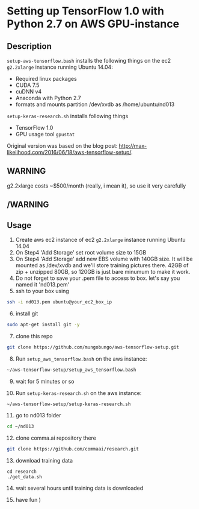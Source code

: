 # Setting up TensorFlow 1.0 with Python 2.7 on AWS GPU-instance

## Description

`setup-aws-tensorflow.bash` installs the following things on the ec2 `g2.2xlarge` instance running Ubuntu 14.04:

- Required linux packages
- CUDA 7.5
- cuDNN v4
- Anaconda with Python 2.7
- formats and mounts partition /dev/xvdb as /home/ubuntu/nd013 


`setup-keras-research.sh` installs following things
- TensorFlow 1.0
- GPU usage tool `gpustat`


Original version was based on the blog post: <http://max-likelihood.com/2016/06/18/aws-tensorflow-setup/>.



## WARNING 

g2.2xlarge costs ~$500/month (really, i mean it), so use it very carefully

## /WARNING


## Usage

1. Create aws ec2 instance of ec2 `g2.2xlarge` instance running Ubuntu 14.04
2. On Step4 'Add Storage' set root volume size to 15GB
3. On Step4 'Add Storage' add new  EBS volume with 140GB size. It will be mounted as /dev/xvdb and we'll store training pictures there. 42GB of zip + unzipped 80GB, so 120GB is just bare minumum to make it work.
4. Do not forget to save your .pem file to access to box. let's say you named it 'nd013.pem'
5. ssh to your box using

```bash
ssh -i nd013.pem ubuntu@your_ec2_box_ip 
``` 


6. install git

```bash
sudo apt-get install git -y
```

7. clone this repo
```bash
git clone https://github.com/mungobungo/aws-tensorflow-setup.git
```

8. Run `setup_aws_tensorflow.bash` on the aws instance:

```bash
~/aws-tensorflow-setup/setup_aws_tensorflow.bash
```

9. wait for 5 minutes or so

10. Run `setup-keras-research.sh` on the aws instance:

```bash
~/aws-tensorflow-setup/setup-keras-research.sh
```

11. go to nd013 folder
```bash
cd ~/nd013
```

12. clone comma.ai repository there
```bash
git clone https://github.com/commaai/research.git
``` 

13. download training data
```
cd research
./get_data.sh
```

14. wait several hours until training data is downloaded

15. have fun )
